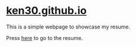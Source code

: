 # [ken30.github.io](ken30.github.io)
This is a simple webpage to showcase my resume.

Press [here](https://ken30.github.io/) to go to the resume.
